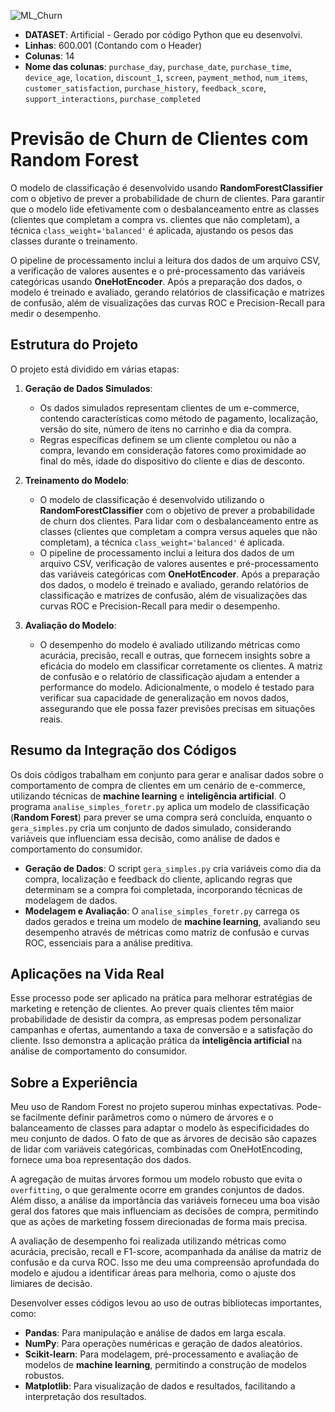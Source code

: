 ![ML_Churn](https://i.imgur.com/N83Awuu.gif)

- **DATASET**: Artificial - Gerado por código Python que eu desenvolvi.
- **Linhas**: 600.001 (Contando com o Header)
- **Colunas**: 14
- **Nome das colunas**: `purchase_day`, `purchase_date`, `purchase_time`, `device_age`, `location`, `discount_1`, `screen`, `payment_method`, `num_items`, `customer_satisfaction`, `purchase_history`, `feedback_score`, `support_interactions`, `purchase_completed`


# Previsão de Churn de Clientes com Random Forest

O modelo de classificação é desenvolvido usando **RandomForestClassifier** com o objetivo de prever a probabilidade de churn de clientes. Para garantir que o modelo lide efetivamente com o desbalanceamento entre as classes (clientes que completam a compra vs. clientes que não completam), a técnica `class_weight='balanced'` é aplicada, ajustando os pesos das classes durante o treinamento.

O pipeline de processamento inclui a leitura dos dados de um arquivo CSV, a verificação de valores ausentes e o pré-processamento das variáveis categóricas usando **OneHotEncoder**. Após a preparação dos dados, o modelo é treinado e avaliado, gerando relatórios de classificação e matrizes de confusão, além de visualizações das curvas ROC e Precision-Recall para medir o desempenho.

## Estrutura do Projeto

O projeto está dividido em várias etapas:

1. **Geração de Dados Simulados**:
   - Os dados simulados representam clientes de um e-commerce, contendo características como método de pagamento, localização, versão do site, número de itens no carrinho e dia da compra.
   - Regras específicas definem se um cliente completou ou não a compra, levando em consideração fatores como proximidade ao final do mês, idade do dispositivo do cliente e dias de desconto.

2. **Treinamento do Modelo**:
   - O modelo de classificação é desenvolvido utilizando o **RandomForestClassifier** com o objetivo de prever a probabilidade de churn dos clientes. Para lidar com o desbalanceamento entre as classes (clientes que completam a compra versus aqueles que não completam), a técnica `class_weight='balanced'` é aplicada.
   - O pipeline de processamento inclui a leitura dos dados de um arquivo CSV, verificação de valores ausentes e pré-processamento das variáveis categóricas com **OneHotEncoder**. Após a preparação dos dados, o modelo é treinado e avaliado, gerando relatórios de classificação e matrizes de confusão, além de visualizações das curvas ROC e Precision-Recall para medir o desempenho.

3. **Avaliação do Modelo**:
   - O desempenho do modelo é avaliado utilizando métricas como acurácia, precisão, recall e outras, que fornecem insights sobre a eficácia do modelo em classificar corretamente os clientes. A matriz de confusão e o relatório de classificação ajudam a entender a performance do modelo. Adicionalmente, o modelo é testado para verificar sua capacidade de generalização em novos dados, assegurando que ele possa fazer previsões precisas em situações reais.

## Resumo da Integração dos Códigos

Os dois códigos trabalham em conjunto para gerar e analisar dados sobre o comportamento de compra de clientes em um cenário de e-commerce, utilizando técnicas de **machine learning** e **inteligência artificial**. O programa `analise_simples_foretr.py` aplica um modelo de classificação (**Random Forest**) para prever se uma compra será concluída, enquanto o `gera_simples.py` cria um conjunto de dados simulado, considerando variáveis que influenciam essa decisão, como análise de dados e comportamento do consumidor.

- **Geração de Dados**: O script `gera_simples.py` cria variáveis como dia da compra, localização e feedback do cliente, aplicando regras que determinam se a compra foi completada, incorporando técnicas de modelagem de dados.
- **Modelagem e Avaliação**: O `analise_simples_foretr.py` carrega os dados gerados e treina um modelo de **machine learning**, avaliando seu desempenho através de métricas como matriz de confusão e curvas ROC, essenciais para a análise preditiva.

## Aplicações na Vida Real

Esse processo pode ser aplicado na prática para melhorar estratégias de marketing e retenção de clientes. Ao prever quais clientes têm maior probabilidade de desistir da compra, as empresas podem personalizar campanhas e ofertas, aumentando a taxa de conversão e a satisfação do cliente. Isso demonstra a aplicação prática da **inteligência artificial** na análise de comportamento do consumidor.

## Sobre a Experiência

Meu uso de Random Forest no projeto superou minhas expectativas. Pode-se facilmente definir parâmetros como o número de árvores e o balanceamento de classes para adaptar o modelo às especificidades do meu conjunto de dados. O fato de que as árvores de decisão são capazes de lidar com variáveis categóricas, combinadas com OneHotEncoding, fornece uma boa representação dos dados.

A agregação de muitas árvores formou um modelo robusto que evita o `overfitting`, o que geralmente ocorre em grandes conjuntos de dados. Além disso, a análise da importância das variáveis forneceu uma boa visão geral dos fatores que mais influenciam as decisões de compra, permitindo que as ações de marketing fossem direcionadas de forma mais precisa.

A avaliação de desempenho foi realizada utilizando métricas como acurácia, precisão, recall e F1-score, acompanhada da análise da matriz de confusão e da curva ROC. Isso me deu uma compreensão aprofundada do modelo e ajudou a identificar áreas para melhoria, como o ajuste dos limiares de decisão.

Desenvolver esses códigos levou ao uso de outras bibliotecas importantes, como:

- **Pandas**: Para manipulação e análise de dados em larga escala.
- **NumPy**: Para operações numéricas e geração de dados aleatórios.
- **Scikit-learn**: Para modelagem, pré-processamento e avaliação de modelos de **machine learning**, permitindo a construção de modelos robustos.
- **Matplotlib**: Para visualização de dados e resultados, facilitando a interpretação dos resultados.
